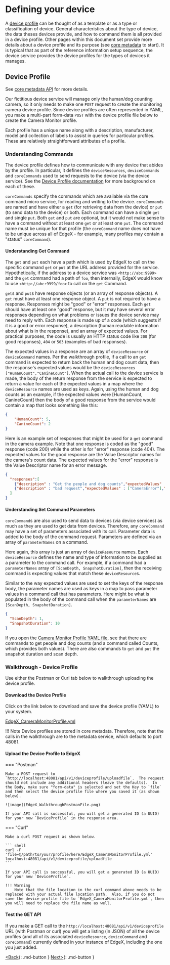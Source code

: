 # Defining your device

A [device profile](../microservices/device/profile/Ch-DeviceProfile.md) can be thought of as a template or as a type or
classification of device. General characteristics about the type of
device, the data theses devices provide, and how to command them is all
provided in a device profile. Other pages within this document set provide more
details about a device profile and its purpose (see
[core metadata](../microservices/core/metadata/Ch-Metadata.md)
 to start). It is typical that as part of the reference information setup sequence, the device
service provides the device profiles for the types of devices it
manages.

## Device Profile

See [core metadata API](https://app.swaggerhub.com/apis-docs/EdgeXFoundry1/core-metadata/1.2.1) for more details.

Our fictitious device service will manage only the human/dog counting
camera, so it only needs to make one `POST` request to create the
monitoring camera device profile. Since device profiles are often
represented in YAML, you make a multi-part form-data `POST` with the device
profile file below to create the Camera Monitor profile.

Each profile has a unique name along with a description, manufacturer,
model and collection of labels to assist in queries for particular
profiles. These are relatively straightforward attributes of a profile.

### Understanding Commands

The device profile defines how to communicate with any device that
abides by the profile. In particular, it defines the `deviceResources`, `deviceCommands` and `coreCommands` used to send requests to the device (via the device service).  See the [Device Profile documentation](../microservices/device/profile/Ch-DeviceProfile.md) for more background on each of these.

`coreCommands` specify the commands which are available via the core command micro service, for reading and writing to the device. `coreCommands` are named and have either a `get` (for retrieving data from the device) or `put` (to send data to the device) or both. Each command can have a single `get` and
single `put`. Both `get` and `put` are optional, but it would not make sense
to have a command without at least one `get` or at least one `put`. The
command name must be unique for that profile (the `coreCommand` name does not
have to be unique across all of EdgeX - for example, many profiles may
contain a "status" `coreCommand`).

#### Understanding Get Command

The `get` and `put` each have a path which is used by EdgeX to call on the
specific command `get` or `put` at the URL address provided for the service.
Hypothetically, if the address to a device service was
`<http://abc:9999>` and the `get` command had a path of `foo`, then
internally, EdgeX would know to use `<http://abc:9999/foo>` to call on
the `get` Command.

`get`s and `put`s have response objects (or an array of response objects).
A `get` must have at least one response object. A `put` is not required to
have a response. Responses might be "good" or "error" responses.
Each `get` should have at least one "good" response, but it may have
several error responses depending on what problems or issues the device
service may need to reply with. Each response is made up of a code
(which suggests if it is a good or error response), a description (human
readable information about what is in the response), and an array of
expected values. For practical purposes, the code is usually an HTTP
status code like `200` (for good responses), `404` or `503` (examples of bad
responses).

The expected values in a response are an array of `deviceResource` or `deviceCommand`
names. Per the walkthrough profile, if a call to an `get` command is expected to return back the human
and dog count data, then the response's expected values would be the `deviceResources`
`["HumanCount","CanineCount"]`. When the actual call to the device service
is made, the body of the return response from the service is expected to
return a value for each of the expected values in a map where the `deviceResource` names are used as keys. Again, using the human and dog counts
as an example, if the expected values were \[HumanCount, CanineCount\]
then the body of a good response from the service would contain a map
that looks something like this:

``` json
{
    "HumanCount": 5,
    "CanineCount": 2
}
```

Here is an example set of responses that might be used for a `get` command
in the camera example. Note that one response is coded as the "good"
response (code 200) while the other is for "error" response (code
404). The expected values for the good response are the Value Descriptor
names for the camera's count data. The expected values for the
"error" response is the Value Descriptor name for an error message.
```json
{
  "responses":[
    {"description" : "Get the people and dog counts","expectedValues" : ["HumanCount", "CanineCount"],"code" : "200"},
    {"description" : "bad request","expectedValues" : ["CameraError"],"code" : "404"}
  ]
}
```

#### Understanding Set Command Parameters

`coreCommand`s are also used to send data to devices (via device services) as much
as they are used to get data from devices. Therefore, any `coreCommand` may
have a set of parameters associated with its call. Parameter data is
added to the body of the command request. Parameters are defined via an
array of `parameterNames` on a command.

Here again, this array is just an array of `deviceResource` names. Each
`deviceResource` defines the name and type of information to be supplied
as a parameter to the command call. For example, if a command had a
`parameterNames` array of `[ScanDepth, SnapshotDuration]`, then the receiving command
is expecting values that match these `deviceResource`s.

Similar to the way expected values are used to set the keys of the
response body, the parameter names are used as keys in a map to pass
parameter values in a command call that has parameters. Here might be
what is populated in the body of the command call when the
`parameterNames` are `[ScanDepth, SnapshotDuration]`.

``` json
{
  "ScanDepth": 1,
  "SnapshotDuration": 10
}
```

If you open the [Camera Monitor Profile YAML file](EdgeX_CameraMonitorProfile.yml), see that there are commands to get people and dog
counts (and a command called Counts, which provides both values). There
are also commands to `get` and `put` the snapshot duration and scan depth.

### Walkthrough - Device Profile

Use either the Postman or Curl tab below to walkthrough uploading the device profile.

#### Download the Device Profile

Click on the link below to download and save the device profile (YAML) to your system.

  [EdgeX_CameraMonitorProfile.yml](EdgeX_CameraMonitorProfile.yml)

!!! Note
    Device profiles are stored in core metadata.  Therefore, note that the calls in the walkthrough are to the metadata service, which defaults to port 48081.

#### Upload the Device Profile to EdgeX

=== "Postman"

    Make a POST request to `http://localhost:48081/api/v1/deviceprofile/uploadfile`.  The request should not include any additional headers (leave the defaults).  In the Body, make sure "form-data" is selected and set the Key to `file` and then select the device profile file where you saved it (as shown below).

    ![image](EdgeX_WalkthroughPostmanFile.png)

    If your API call is successful, you will get a generated ID (a UUID) for your new `DeviceProfile` in the response area.

=== "Curl"

    Make a curl POST request as shown below.

    ``` shell
    curl -F 'file=@/path/to/your/profile/here/EdgeX_CameraMonitorProfile.yml' localhost:48081/api/v1/deviceprofile/uploadfile
    ```

    If your API call is successful, you will get a generated ID (a UUID) for your new `DeviceProfile`.

    !!! Warning
        Note that the file location in the curl command above needs to be replaced with your actual file location path.  Also, if you do not save the device profile file to `EdgeX_CameraMonitorProfile.yml`, then you will need to replace the file name as well.

#### Test the GET API
If you make a GET call to the `http://localhost:48081/api/v1/deviceprofile` URL (with Postman or curl) you will get a listing (in JSON) of all the device profiles (and all of its associated `deviceResource`, `deviceCommand` and `coreCommand`) currently defined
in your instance of EdgeX, including the one you just added.

[<Back](Ch-WalkthroughData.md){: .md-button } [Next>](Ch-WalkthroughDeviceService.md){: .md-button }
